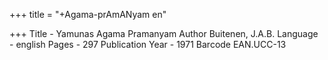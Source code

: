 +++
title = "+Agama-prAmANyam en"

+++
Title - Yamunas Agama Pramanyam 
Author Buitenen, J.A.B. 
Language - english 
Pages - 297 
Publication Year - 1971 
Barcode EAN.UCC-13 

